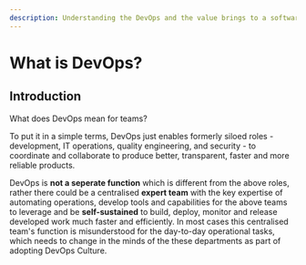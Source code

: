 ```yaml
---
description: Understanding the DevOps and the value brings to a software product.
---
```


# What is DevOps?

## Introduction

What does DevOps mean for teams? 

To put it in a simple terms, DevOps just enables formerly siloed roles - development, IT operations, quality engineering, and security - to coordinate and collaborate to produce better, transparent, faster and more reliable products. 

DevOps is **not a seperate function** which is different from the above roles, rather there could be a centralised **expert team** with the key expertise of automating operations, develop tools and capabilities for the above teams to leverage and be **self-sustained** to build, deploy, monitor and release developed work much faster and efficiently. In most cases this centralised team's function is misunderstood for the day-to-day operational tasks, which needs to change in the minds of the these departments as part of adopting DevOps Culture.









